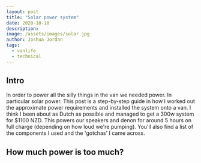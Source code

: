 ```yaml
---
layout: post
title: "Solar power system"
date: 2020-10-10
description:
image: /assets/images/solar.jpg
author: Joshua Jordan
tags: 
  - vanlife
  - technical
---
```


<h2> Intro </h2>
In order to power all the silly things in the van we needed power. In particular solar power. This post is a step-by-step guide in how I worked out the approximate power requirements and installed the system onto a van. I think I been about as Dutch as possible and managed to get a 300w system for $1100 NZD. This powers our speakers and denon for around 5 hours on full charge (depending on how loud we're pumping). You'll also find a list of the components I used and the 'gotchas' I came across.

<h2> How much power is too much? </h2>

